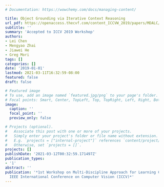 ```yaml
---
# Documentation: https://wowchemy.com/docs/managing-content/

title: Object Grounding via Iterative Context Reasoning
url_pdf: https://openaccess.thecvf.com/content_ICCVW_2019/papers/MDALC/Chen_Object_Grounding_via_Iterative_Context_Reasoning_ICCVW_2019_paper.pdf
subtitle: ''
summary: 'Accepted to ICCV 2019 Workshop'
authors:
- Lei Chen
- Mengyao Zhai
- Jiawei He
- Greg Mori
tags: []
categories: []
date: '2019-01-01'
lastmod: 2021-03-11T16:32:59-08:00
featured: false
draft: false

# Featured image
# To use, add an image named `featured.jpg/png` to your page's folder.
# Focal points: Smart, Center, TopLeft, Top, TopRight, Left, Right, BottomLeft, Bottom, BottomRight.
image:
  caption: ''
  focal_point: ''
  preview_only: false

# Projects (optional).
#   Associate this post with one or more of your projects.
#   Simply enter your project's folder or file name without extension.
#   E.g. `projects = ["internal-project"]` references `content/project/deep-learning/index.md`.
#   Otherwise, set `projects = []`.
projects: []
publishDate: '2021-03-12T00:32:59.171497Z'
publication_types:
- '1'
abstract: ''
publication: '*1st Workshop on Multi-Discipline Approach for Learning Concepts at
  IEEE International Conference on Computer Vision (ICCV)*'
---
```

